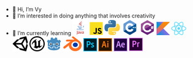 - 👋 Hi, I’m Vy
- 👀 I’m interested in doing anything that involves creativity
- 🌱 I’m currently learning
![Java](/img/java.png) ![Javascript](/img/js.png) ![Python](/img/python.png) ![C++](/img/cpp.png) ![C#](/img/cs.png) ![Kotlin](/img/kotlin.png) ![React](/img/react.png) ![Unity](/img/unity.png) ![Unreal](/img/unreal.png) ![Godot](/img/godot.png) ![Blender](/img/blender.png) ![Photoshop](/img/ps.png) ![Illustrator](/img/ai.png) ![After Effects](/img/ae.png) ![Premiere Pro](/img/pr.png) 
<!--- 💞️ I’m looking to collaborate on ...
- 📫 How to reach me ...--->

<!---
just-vy/just-vy is a ✨ special ✨ repository because its `README.md` (this file) appears on your GitHub profile.
You can click the Preview link to take a look at your changes.
--->
